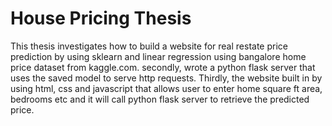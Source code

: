 # House Pricing Thesis


This thesis investigates how to build a website for real restate price prediction by using sklearn and linear regression using bangalore home price dataset from kaggle.com. secondly, wrote a python flask server that uses the saved model to serve http requests. Thirdly, the website built in by using html, css and javascript that allows user to enter home square ft area, bedrooms etc and it will call python flask server to retrieve the predicted price. 

